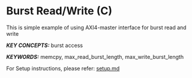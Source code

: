 Burst Read/Write (C)
======================

This is simple example of using AXI4-master interface for burst read and write

***KEY CONCEPTS:*** burst access

***KEYWORDS:*** memcpy, max_read_burst_length, max_write_burst_length


For Setup instructions, please refer: [setup.md][]

[setup.md]: setup.md

